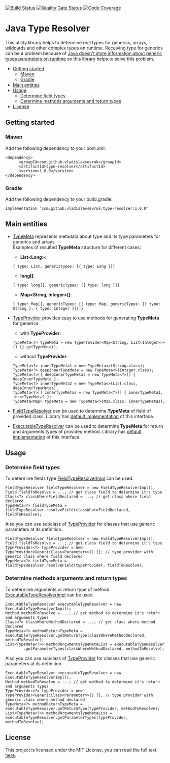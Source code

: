 [![Build Status](https://travis-ci.org/VladislavSevruk/TypeResolver.svg?branch=develop)](https://travis-ci.com/VladislavSevruk/TypeResolver)
[![Quality Gate Status](https://sonarcloud.io/api/project_badges/measure?project=VladislavSevruk_TypeResolver&metric=alert_status)](https://sonarcloud.io/dashboard?id=VladislavSevruk_TypeResolver)
[![Code Coverage](https://sonarcloud.io/api/project_badges/measure?project=VladislavSevruk_TypeResolver&metric=coverage)](https://sonarcloud.io/component_measures?id=VladislavSevruk_TypeResolver&metric=coverage)

# Java Type Resolver
This utility library helps to determine real types for generics, arrays, wildcards and other complex types on runtime. 
Receiving type for generics can be a problem because of [Java doesn't store information about generic types parameters 
on runtime](https://docs.oracle.com/javase/tutorial/java/generics/erasure.html) so this library helps to solve this problem.

* [Getting started](#getting-started)
  * [Maven](#maven)
  * [Gradle](#gradle)
* [Main entities](#main-entities)
* [Usage](#usage)
  * [Determine field types](#determine-field-types)
  * [Determine methods arguments and return types](#determine-methods-arguments-and-return-types)
* [License](#license)

## Getting started
### Maven
Add the following dependency to your pom.xml:
```
<dependency>
      <groupId>com.github.vladislavsevruk</groupId>
      <artifactId>type-resolver</artifactId>
      <version>1.0.0</version>
</dependency>
```
### Gradle
Add the following dependency to your build.gradle:
```
implementation 'com.github.vladislavsevruk:type-resolver:1.0.0'
```

## Main entities
* [TypeMeta](src/main/java/com/github/vladislavsevruk/resolver/type/TypeMeta.java) represents metadata about type and its 
type parameters for generics and arrays.  
Examples of resulted __TypeMeta__ structure for different cases:
  - __List&lt;Long&gt;__:
  ```
  { type: List, genericTypes: [{ type: Long }]}
  ```
  - __long[]__:
  ```
  { type: long[], genericTypes: [{ type: long }]}
  ```
  - __Map&lt;String, Integer&gt;[]__:
  ```
  { type: Map[], genericTypes: [{ type: Map, genericTypes: [{ type: String }, { type: Integer }]}]}
  ```

* [TypeProvider](src/main/java/com/github/vladislavsevruk/resolver/type/TypeProvider.java) provides easy to use methods 
for generating __TypeMeta__ for generics.
  - with __TypeProvider__:
  ```
  TypeMeta<?> typeMeta = new TypeProvider<Map<String, List<Integer>>> () {}.getTypeMeta();
  ```
  - without __TypeProvider__:
  ```
  TypeMeta<?> innerTypeMeta1 = new TypeMeta<>(String.class);
  TypeMeta<?> deepInnerTypeMeta = new TypeMeta<>(Integer.class);
  TypeMeta<?>[] deepInnerTypeMetas = new TypeMeta<?>[] { deepInnerTypeMeta };
  TypeMeta<?> innerTypeMeta2 = new TypeMeta<>(List.class, deepInnerTypeMetas);
  TypeMeta<?>[] innerTypeMetas = new TypeMeta<?>[] { innerTypeMeta1, innerTypeMeta2 };
  TypeMeta<Map> typeMeta = new TypeMeta<>(Map.class, innerTypeMetas);
  ```

* [FieldTypeResolver](src/main/java/com/github/vladislavsevruk/resolver/resolver/FieldTypeResolver.java) can be used to 
determine __TypeMeta__ of field of provided class. Library has [default implementation](src/main/java/com/github/vladislavsevruk/resolver/resolver/FieldTypeResolverImpl.java) 
of this interface.
* [ExecutableTypeResolver](src/main/java/com/github/vladislavsevruk/resolver/resolver/ExecutableTypeResolver.java) can be 
used to determine __TypeMeta__ for return and arguments types of provided method. Library has [default implementation](src/main/java/com/github/vladislavsevruk/resolver/resolver/ExecutableTypeResolverImpl.java) 
of this interface.

## Usage
### Determine field types
To determine fields type [FieldTypeResolverImpl](src/main/java/com/github/vladislavsevruk/resolver/resolver/FieldTypeResolverImpl.java)
can be used.
```
FieldTypeResolver fieldTypeResolver = new FieldTypeResolverImpl();
Field fieldToResolve = ...; // get class field to determine it's type
Class<?> classWhereFieldDeclared = ...; // get class where field declared
TypeMeta<?> fieldTypeMeta = fieldTypeResolver.resolveField(classWhereFieldDeclared, fieldToResolve);
```
Also you can use subclass of [TypeProvider](src/main/java/com/github/vladislavsevruk/resolver/type/TypeProvider.java) 
for classes that use generic parameters at its definition.
```
FieldTypeResolver fieldTypeResolver = new FieldTypeResolverImpl();
Field fieldToResolve = ...; // get class field to determine it's type
TypeProvider<?> typeProvider = new TypeProvider<GenericClass<Parameter>>() {}; // type provider with generic class where field declared
TypeMeta<?> fieldTypeMeta = fieldTypeResolver.resolveField(typeProvider, fieldToResolve);
```

### Determine methods arguments and return types
To determine arguments or return type of method [ExecutableTypeResolverImpl](src/main/java/com/github/vladislavsevruk/resolver/resolver/ExecutableTypeResolverImpl.java)
can be used.
```
ExecutableTypeResolver executableTypeResolver = new ExecutableTypeResolverImpl();
Method methodToResolve = ...; // get method to determine it's return and arguments types
Class<?> classWhereMethodDeclared = ...; // get class where method declared
TypeMeta<?> methodReturnTypeMeta = executableTypeResolver.getReturnType(classWhereMethodDeclared, methodToResolve);
List<TypeMeta<?>> methodArgumentsTypeMetaList = executableTypeResolver
        .getParameterTypes(classWhereMethodDeclared, methodToResolve);
```
Also you can use subclass of [TypeProvider](src/main/java/com/github/vladislavsevruk/resolver/type/TypeProvider.java) 
for classes that use generic parameters at its definition.
```
ExecutableTypeResolver executableTypeResolver = new ExecutableTypeResolverImpl();
Method methodToResolve = ...; // get method to determine it's return and arguments types
TypeProvider<?> typeProvider = new TypeProvider<GenericClass<Parameter>>() {}; // type provider with generic class where method declared
TypeMeta<?> methodReturnTypeMeta = executableTypeResolver.getReturnType(typeProvider, methodToResolve);
List<TypeMeta<?>> methodArgumentsTypeMetaList = executableTypeResolver.getParameterTypes(typeProvider, methodToResolve);
```

## License
This project is licensed under the MIT License, you can read the full text [here](LICENSE).